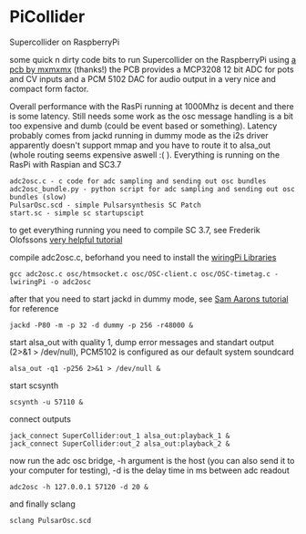 PiCollider
==========

Supercollider on RaspberryPi


some quick n dirty code bits to run Supercollider on the RaspberryPi using [a pcb by mxmxmx](http://www.muffwiggler.com/forum/viewtopic.php?t=104896&postdays=0&postorder=asc&start=0) (thanks!)
the PCB provides a MCP3208 12 bit ADC for pots and CV inputs and a PCM 5102 DAC for audio output in a very nice and compact form factor.

Overall performance with the RasPi running at 1000Mhz is decent and there is some latency. Still needs some work as the osc message handling is a bit too expensive and dumb (could be event based or something).
Latency probably comes from jackd running in dummy mode as the i2s driver apparently doesn't support mmap and you have to route it to alsa_out (whole routing seems expensive aswell :( ). Everything is running on the RasPi with Raspian and SC3.7

```
adc2osc.c - c code for adc sampling and sending out osc bundles
adc2osc_bundle.py - python script for adc sampling and sending out osc bundles (slow)
PulsarOsc.scd - simple Pulsarsynthesis SC Patch
start.sc - simple sc startupscipt 
````


to get everything running you need to compile SC 3.7, see Frederik Olofssons [very helpful tutorial](http://supercollider.github.io/development/building-raspberrypi.html)

compile adc2osc.c, beforhand you need to install the [wiringPi Libraries](http://wiringpi.com/)
```
gcc adc2osc.c osc/htmsocket.c osc/OSC-client.c osc/OSC-timetag.c -lwiringPi -o adc2osc
```
after that you need to start jackd in dummy mode, see [Sam Aarons tutorial](http://sam.aaron.name/2012/11/02/supercollider-on-pi.html) for reference
```
jackd -P80 -m -p 32 -d dummy -p 256 -r48000 &
```
start alsa_out with quality 1, dump error messages and standart output (2>&1 > /dev/null), PCM5102 is configured as our default system soundcard
```
alsa_out -q1 -p256 2>&1 > /dev/null &
```
start scsynth
```
scsynth -u 57110 &
```
connect outputs
```
jack_connect SuperCollider:out_1 alsa_out:playback_1 &
jack_connect SuperCollider:out_2 alsa_out:playback_2 &
```
now run the adc osc bridge, -h argument is the host (you can also send it to your computer for testing), -d is the delay time in ms between adc readout
```
adc2osc -h 127.0.0.1 57120 -d 20 &
```

and finally sclang
```
sclang PulsarOsc.scd
```
